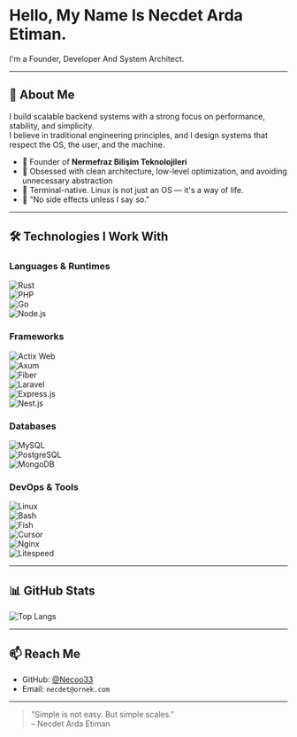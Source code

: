 # Hello, My Name Is Necdet Arda Etiman.

I'm a Founder, Developer And System Architect.

---

## 🧠 About Me

I build scalable backend systems with a strong focus on performance, stability, and simplicity.  
I believe in traditional engineering principles, and I design systems that respect the OS, the user, and the machine.

- 🏢 Founder of **Nermefraz Bilişim Teknolojileri**
- 🔧 Obsessed with clean architecture, low-level optimization, and avoiding unnecessary abstraction
- 🐧 Terminal-native. Linux is not just an OS — it's a way of life.
- 🧠 "No side effects unless I say so."

---

## 🛠️ Technologies I Work With

### Languages & Runtimes  
![Rust](https://img.shields.io/badge/-Rust-000?style=flat&logo=rust)  
![PHP](https://img.shields.io/badge/-PHP-777bb4?style=flat&logo=php)  
![Go](https://img.shields.io/badge/-Go-00ADD8?style=flat&logo=go)  
![Node.js](https://img.shields.io/badge/-Node.js-339933?style=flat&logo=node.js)  

### Frameworks  
![Actix Web](https://img.shields.io/badge/-Actix--Web-000000?style=flat)  
![Axum](https://img.shields.io/badge/-Axum-purple?style=flat)  
![Fiber](https://img.shields.io/badge/-Fiber-00acc1?style=flat)  
![Laravel](https://img.shields.io/badge/-Laravel-f72c1f?style=flat&logo=laravel)  
![Express.js](https://img.shields.io/badge/-Express.js-000000?style=flat&logo=express)  
![Nest.js](https://img.shields.io/badge/-Nest.js-e0234e?style=flat&logo=nestjs)

### Databases  
![MySQL](https://img.shields.io/badge/-MySQL-4479A1?style=flat&logo=mysql)  
![PostgreSQL](https://img.shields.io/badge/-PostgreSQL-336791?style=flat&logo=postgresql)  
![MongoDB](https://img.shields.io/badge/-MongoDB-47A248?style=flat&logo=mongodb)

### DevOps & Tools  
![Linux](https://img.shields.io/badge/-Linux-FCC624?style=flat&logo=linux)  
![Bash](https://img.shields.io/badge/-Bash-4EAA25?style=flat&logo=gnubash)  
![Fish](https://img.shields.io/badge/-Fish-cc2b4c?style=flat)  
![Cursor](https://img.shields.io/badge/-Cursor-3a3a3a?style=flat)  
![Nginx](https://img.shields.io/badge/-Nginx-009639?style=flat&logo=nginx)  
![Litespeed](https://img.shields.io/badge/-LiteSpeed-7aa2de?style=flat)

---

## 📊 GitHub Stats

![Top Langs](https://github-readme-stats.vercel.app/api/top-langs/?username=Necoo33&layout=compact&langs_count=10&theme=tokyonight)

---

## 📫 Reach Me

- GitHub: [@Necoo33](https://github.com/Necoo33)
- Email: `necdet@ornek.com`

---

> "Simple is not easy. But simple scales."  
> – Necdet Arda Etiman
